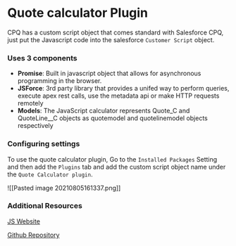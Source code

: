 # Quote calculator Plugin
CPQ has a custom script object that comes standard with Salesforce CPQ, just put the Javascript code into the salesforce `Customer Script` object. 
### Uses 3 components
- **Promise**: Built in javascript object that allows for asynchronous programming in the browser. 
- **JSForce**: 3rd party library that provides a unifed way to perform queries, execute apex rest calls, use the metadata api or make HTTP requests remotely
- **Models**: The JavaScript calculator represents Quote_C and QuoteLine__C objects as quotemodel and quotelinemodel objects respectively


### Configuring settings
To use the quote calculator plugin, Go to the `Installed Packages` Setting and then add the  `Plugins` tab and add the custom script object name under the `Quote Calculator plugin`.


![[Pasted image 20210805161337.png]]


### Additional Resources
[JS Website](https://jsforce.github.io/)

[Github Repository](https://github.com/samcheck/thdx-gcp-rest)